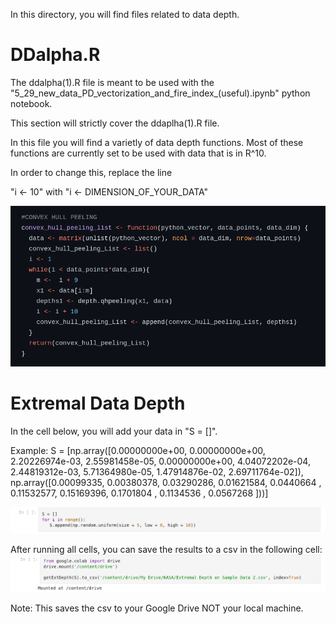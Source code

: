 In this directory, you will find files related to data depth.

# DDalpha.R

The ddalpha(1).R file is meant to be used with the "5_29_new_data_PD_vectorization_and_fire_index_(useful).ipynb" python notebook.

This section will strictly cover the ddaplha(1).R file.

In this file you will find a varietly of data depth functions. Most of these functions are currently set to be used with data that is in R^10.

In order to change this, replace the line 

"i <- 10" with "i <- DIMENSION_OF_YOUR_DATA"

![Change ddalpha file](./ddalpha_1.png)


# Extremal Data Depth

In the cell below, you will add your data in "S = []".

Example: S = [np.array([0.00000000e+00, 0.00000000e+00, 2.20226974e-03, 2.55981458e-05,
       0.00000000e+00, 4.04072202e-04, 2.44819312e-03, 5.71364980e-05,
       1.47914876e-02, 2.69711764e-02]), np.array([0.00099335, 0.00380378, 0.03290286, 0.01621584, 0.0440664 ,
       0.11532577, 0.15169396, 0.1701804 , 0.1134536 , 0.0567268 ]))]

![Add data here](./extremal_data_depth_1.png)

After running all cells, you can save the results to a csv in the following cell:
![Save results to csv](./extremal_data_depth_2.png)

Note: This saves the csv to your Google Drive NOT your local machine.

